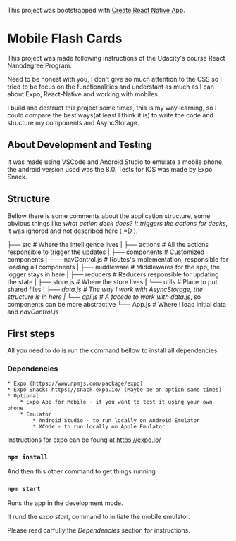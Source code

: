 This project was bootstrapped with [Create React Native App](https://github.com/react-community/create-react-native-app).

# Mobile Flash Cards

This project was made following instructions of the Udacity's course React Nanodegree Program.

Need to be honest with you, I don't give so much attention to the CSS so I tried to be focus on the functionalities and understant as much as I can about Expo, React-Native and working with mobiles.

I build and destruct this project some times, this is my way learning, so I could compare the best ways(at least I think it is) to write the code and structure my components and AsyncStorage.

## About Development and Testing

It was made using VSCode and Android Studio to emulate a mobile phone, the android version used was the 8.0. Tests for IOS was made by Expo Snack. 

## Structure

Bellow there is some comments about the application structure, some obvious things like _what action deck does? It triggers the actions for decks_, it was ignored and not described here ( =D ).  

├── src                   # Where the intelligence lives
|   ├── actions           # All the actions responsible to trigger the updates
|   ├── components        # Customized components 
|       └── navControl.js # Routes's implementation, responsible for loading all components
|   ├── middleware        # Middlewares for the app, the logger stays in here
|   ├── reducers          # Reducers responsible for updating the state
|   ├── store.js          # Where the store lives
|   └── utils             # Place to put shared files
|       ├── _data.js      # The way I work with AsyncStorage, the structure is in here
|       └── api.js        # A facede to work with_ _data.js_, so components can be more abstractive
└── App.js                # Where I load initial data and _navControl.js_

## First steps

All you need to do is run the command bellow to install all dependencies

### Dependencies

    * Expo (https://www.npmjs.com/package/expo)
    * Expo Snack: https://snack.expo.io/ (Maybe be an option same times)
    * Optional
        * Expo App for Mobile - if you want to test it using your own phone
        * Emulator
            * Android Studio - to run locally on Android Emulator
            * XCode - to run locally on Apple Emulator

Instructions for expo can be foung at https://expo.io/

### `npm install`

And then this other command to get things running

### `npm start`

Runs the app in the development mode.<br>

It rund the _expo start_, command to initiate the mobile emulator.

Please read carfully the _Dependencies_ section for instructions.